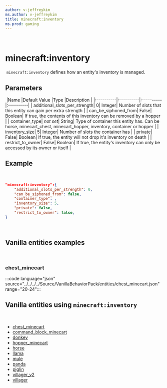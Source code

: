 ```yaml
---
author: v-jeffreykim
ms.author: v-jeffreykim
title: minecraft:inventory
ms.prod: gaming
---
```

​
# minecraft:inventory
​
`minecraft:inventory` defines how an entity's inventory is managed.
​
## Parameters
​
|Name |Default Value  |Type  |Description  |
|:----------|:----------|:----------|:----------|
| additional_slots_per_strength| 0| Integer| Number of slots that this entity can gain per extra strength |
| can_be_siphoned_from| False| Boolean| If true, the contents of this inventory can be removed by a hopper |
| container_type| *not set*| String| Type of container this entity has. Can be horse, minecart_chest, minecart_hopper, inventory, container or hopper |
| inventory_size| 5| Integer| Number of slots the container has |
| private| False| Boolean| If true, the entity will not drop it's inventory on death |
| restrict_to_owner| False| Boolean| If true, the entity's inventory can only be accessed by its owner or itself |
​
## Example
​
```json
"minecraft:inventory":{
    "additional_slots_per_strength": 0,
    "can_be_siphoned_from": false,
    "container_type": ,
    "inventory_size": 5,
    "private": false,
    "restrict_to_owner": false,
}
```
​
## Vanilla entities examples
​
### chest_minecart

:::code language="json" source="../../../../Source/VanillaBehaviorPack/entities/chest_minecart.json" range="20-24":::
​
## Vanilla entities using `minecraft:inventory`
​
- [chest_minecart](../../../../Source/VanillaBehaviorPack_Snippets/entities/chest_minecart.md)
- [command_block_minecart](../../../../Source/VanillaBehaviorPack_Snippets/entities/command_block_minecart.md)
- [donkey](../../../../Source/VanillaBehaviorPack_Snippets/entities/donkey.md)
- [hopper_minecart](../../../../Source/VanillaBehaviorPack_Snippets/entities/hopper_minecart.md)
- [horse](../../../../Source/VanillaBehaviorPack_Snippets/entities/horse.md)
- [llama](../../../../Source/VanillaBehaviorPack_Snippets/entities/llama.md)
- [mule](../../../../Source/VanillaBehaviorPack_Snippets/entities/mule.md)
- [panda](../../../../Source/VanillaBehaviorPack_Snippets/entities/panda.md)
- [piglin](../../../../Source/VanillaBehaviorPack_Snippets/entities/piglin.md)
- [villager_v2](../../../../Source/VanillaBehaviorPack_Snippets/entities/villager_v2.md)
- [villager](../../../../Source/VanillaBehaviorPack_Snippets/entities/villager.md)